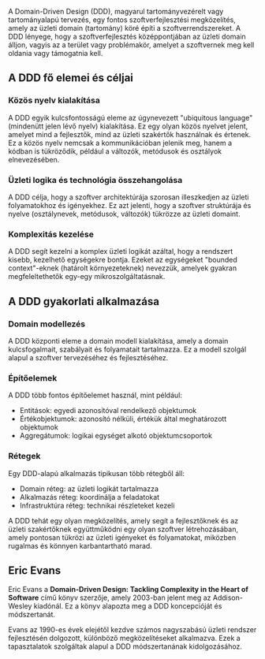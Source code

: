 A Domain-Driven Design (DDD), magyarul tartományvezérelt vagy tartományalapú tervezés, egy fontos szoftverfejlesztési megközelítés, amely az üzleti domain (tartomány) köré építi a szoftverrendszereket. A DDD lényege, hogy a szoftverfejlesztés középpontjában az üzleti domain álljon, vagyis az a terület vagy problémakör, amelyet a szoftvernek meg kell oldania vagy támogatnia kell.

## A DDD fő elemei és céljai

### Közös nyelv kialakítása

A DDD egyik kulcsfontosságú eleme az úgynevezett "ubiquitous language" (mindenütt jelen lévő nyelv) kialakítása. Ez egy olyan közös nyelvet jelent, amelyet mind a fejlesztők, mind az üzleti szakértők használnak és értenek. Ez a közös nyelv nemcsak a kommunikációban jelenik meg, hanem a kódban is tükröződik, például a változók, metódusok és osztályok elnevezésében.

### Üzleti logika és technológia összehangolása

A DDD célja, hogy a szoftver architektúrája szorosan illeszkedjen az üzleti folyamatokhoz és igényekhez. Ez azt jelenti, hogy a szoftver struktúrája és nyelve (osztálynevek, metódusok, változók) tükrözze az üzleti domaint.

### Komplexitás kezelése

A DDD segít kezelni a komplex üzleti logikát azáltal, hogy a rendszert kisebb, kezelhető egységekre bontja. Ezeket az egységeket "bounded context"-eknek (határolt környezeteknek) nevezzük, amelyek gyakran megfeleltethetők egy-egy mikroszolgáltatásnak.

## A DDD gyakorlati alkalmazása

### Domain modellezés

A DDD központi eleme a domain modell kialakítása, amely a domain kulcsfogalmait, szabályait és folyamatait tartalmazza. Ez a modell szolgál alapul a szoftver tervezéséhez és fejlesztéséhez.

### Építőelemek

A DDD több fontos építőelemet használ, mint például:

- Entitások: egyedi azonosítóval rendelkező objektumok
- Értékobjektumok: azonosító nélküli, értékük által meghatározott objektumok
- Aggregátumok: logikai egységet alkotó objektumcsoportok

### Rétegek

Egy DDD-alapú alkalmazás tipikusan több rétegből áll:

- Domain réteg: az üzleti logikát tartalmazza
- Alkalmazás réteg: koordinálja a feladatokat
- Infrastruktúra réteg: technikai részleteket kezeli

A DDD tehát egy olyan megközelítés, amely segít a fejlesztőknek és az üzleti szakértőknek együttműködni egy olyan szoftver létrehozásában, amely pontosan tükrözi az üzleti igényeket és folyamatokat, miközben rugalmas és könnyen karbantartható marad.

## Eric Evans

Eric Evans a **Domain-Driven Design: Tackling Complexity in the Heart of Software** című könyv szerzője, amely 2003-ban jelent meg az Addison-Wesley kiadónál. Ez a könyv alapozta meg a DDD koncepcióját és módszertanát.

Evans az 1990-es évek elejétől kezdve számos nagyszabású üzleti rendszer fejlesztésén dolgozott, különböző megközelítéseket alkalmazva. Ezek a tapasztalatok szolgáltak alapul a DDD módszertanának kidolgozásához.